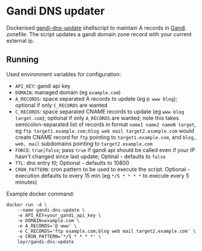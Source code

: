 # Gandi DNS updater

Dockerised [gandi-dns-update](https://github.com/brianpcurran/gandi-automatic-dns)
shellscript to maintain A records in [Gandi](https://www.gandi.net) zonefile. The script updates a gandi
domain zone record with your current external ip.

## Running

Used environment variables for configuration:

- `API_KEY`: gandi api key
- `DOMAIN`: managed domain (eg `example.com`)
- `A_RECORDS`: space separated A records to update (eg `@ www blog`); optional if only `C_RECORDS` are wanted
- `C_RECORDS`: space separated CNAME records to update (eg `www blog target.com`); optional if only `A_RECORDS` are wanted;
  note this takes semicolon-separated list of records in format `name1 name2 nameN target`, eg
  `ftp target1.example.com;blog web mail target2.example.com` would create CNAME record for `ftp` pointing to `target1.example.com`,
  and `blog, web, mail` subdomains pointing to `target2.example.com`
- `FORCE`: `true|false`; pass `true` if gandi api should be called even if your IP hasn't changed since last update; Optinal - defaults to `false`
- `TTL`: dns entry ttl; Optional - defaults to 10800
- `CRON_PATTERN`: cron pattern to be used to execute the script. Optional - execution defaults to every 15 min
(eg `*/5 * * * *` to execute every 5 minutes)

Example docker command:

	docker run -d \
		--name gandi-dns-update \
		-e API_KEY=your_gandi_api_key \
		-e DOMAIN=example.com \
		-e A_RECORDS='@ www' \
		-e C_RECORDS='ftp example.com;blog web mail target2.example.com' \
		-e CRON_PATTERN='*/5 * * * *' \
		layr/gandi-dns-update
